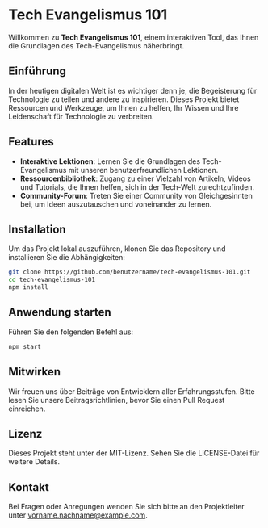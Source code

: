 # Tech Evangelismus 101

Willkommen zu **Tech Evangelismus 101**, einem interaktiven Tool, das Ihnen die Grundlagen des Tech-Evangelismus näherbringt. 

## Einführung
In der heutigen digitalen Welt ist es wichtiger denn je, die Begeisterung für Technologie zu teilen und andere zu inspirieren. Dieses Projekt bietet Ressourcen und Werkzeuge, um Ihnen zu helfen, Ihr Wissen und Ihre Leidenschaft für Technologie zu verbreiten.

## Features
- **Interaktive Lektionen**: Lernen Sie die Grundlagen des Tech-Evangelismus mit unseren benutzerfreundlichen Lektionen.
- **Ressourcenbibliothek**: Zugang zu einer Vielzahl von Artikeln, Videos und Tutorials, die Ihnen helfen, sich in der Tech-Welt zurechtzufinden.
- **Community-Forum**: Treten Sie einer Community von Gleichgesinnten bei, um Ideen auszutauschen und voneinander zu lernen.

## Installation
Um das Projekt lokal auszuführen, klonen Sie das Repository und installieren Sie die Abhängigkeiten:
```bash
git clone https://github.com/benutzername/tech-evangelismus-101.git
cd tech-evangelismus-101
npm install
```

## Anwendung starten
Führen Sie den folgenden Befehl aus:
```bash
npm start
```

## Mitwirken
Wir freuen uns über Beiträge von Entwicklern aller Erfahrungsstufen. Bitte lesen Sie unsere Beitragsrichtlinien, bevor Sie einen Pull Request einreichen.

## Lizenz
Dieses Projekt steht unter der MIT-Lizenz. Sehen Sie die LICENSE-Datei für weitere Details.

## Kontakt
Bei Fragen oder Anregungen wenden Sie sich bitte an den Projektleiter unter vorname.nachname@example.com.